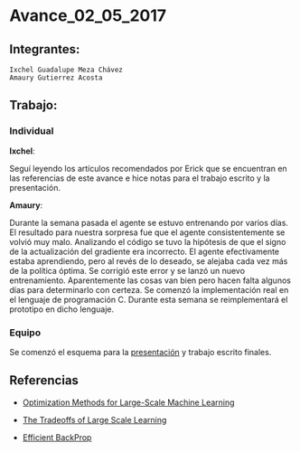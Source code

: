 # Avance_02_05_2017
## Integrantes:

    Ixchel Guadalupe Meza Chávez  
    Amaury Gutierrez Acosta  

## Trabajo:
### Individual

**Ixchel**:  

Seguí leyendo los artículos recomendados por Erick que se encuentran en las referencias de este avance e hice notas para el trabajo escrito y la presentación.

**Amaury**:

Durante la semana pasada el agente se estuvo entrenando por varios días. El resultado para nuestra sorpresa fue que el agente consistentemente se volvió muy malo. Analizando el código se tuvo la hipótesis de que el signo de la actualización del gradiente era incorrecto. El agente efectivamente estaba aprendiendo, pero al revés de lo deseado, se alejaba cada vez más de la política óptima. Se corrigió este error y se lanzó un nuevo entrenamiento. Aparentemente las cosas van bien pero hacen falta algunos días para determinarlo con certeza. Se comenzó la implementación real en el lenguaje de programación C. Durante esta semana se reimplementará el prototipo en dicho lenguaje.

### Equipo

Se comenzó el esquema para la [presentación](https://ixime.github.io/Pong-RL) y trabajo escrito finales.

 ## Referencias
 
 - [Optimization Methods for Large-Scale Machine Learning](http://leon.bottou.org/publications/pdf/tr-optml-2016.pdf)

 - [The Tradeoffs of Large Scale Learning](http://leon.bottou.org/publications/pdf/nips-2007.pdf)

 - [Efficient BackProp](http://yann.lecun.com/exdb/publis/pdf/lecun-98b.pdf)

